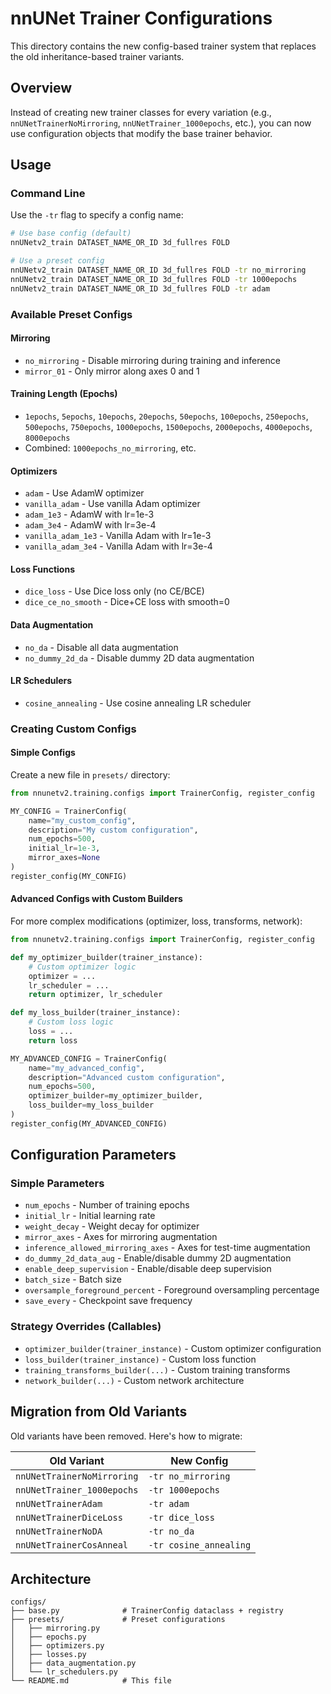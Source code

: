 # nnUNet Trainer Configurations

This directory contains the new config-based trainer system that replaces the old inheritance-based trainer variants.

## Overview

Instead of creating new trainer classes for every variation (e.g., `nnUNetTrainerNoMirroring`, `nnUNetTrainer_1000epochs`, etc.), you can now use configuration objects that modify the base trainer behavior.

## Usage

### Command Line

Use the `-tr` flag to specify a config name:

```bash
# Use base config (default)
nnUNetv2_train DATASET_NAME_OR_ID 3d_fullres FOLD

# Use a preset config
nnUNetv2_train DATASET_NAME_OR_ID 3d_fullres FOLD -tr no_mirroring
nnUNetv2_train DATASET_NAME_OR_ID 3d_fullres FOLD -tr 1000epochs
nnUNetv2_train DATASET_NAME_OR_ID 3d_fullres FOLD -tr adam
```

### Available Preset Configs

#### Mirroring
- `no_mirroring` - Disable mirroring during training and inference
- `mirror_01` - Only mirror along axes 0 and 1

#### Training Length (Epochs)
- `1epochs`, `5epochs`, `10epochs`, `20epochs`, `50epochs`, `100epochs`, `250epochs`, `500epochs`, `750epochs`, `1000epochs`, `1500epochs`, `2000epochs`, `4000epochs`, `8000epochs`
- Combined: `1000epochs_no_mirroring`, etc.

#### Optimizers
- `adam` - Use AdamW optimizer
- `vanilla_adam` - Use vanilla Adam optimizer
- `adam_1e3` - AdamW with lr=1e-3
- `adam_3e4` - AdamW with lr=3e-4
- `vanilla_adam_1e3` - Vanilla Adam with lr=1e-3
- `vanilla_adam_3e4` - Vanilla Adam with lr=3e-4

#### Loss Functions
- `dice_loss` - Use Dice loss only (no CE/BCE)
- `dice_ce_no_smooth` - Dice+CE loss with smooth=0

#### Data Augmentation
- `no_da` - Disable all data augmentation
- `no_dummy_2d_da` - Disable dummy 2D data augmentation

#### LR Schedulers
- `cosine_annealing` - Use cosine annealing LR scheduler

### Creating Custom Configs

#### Simple Configs

Create a new file in `presets/` directory:

```python
from nnunetv2.training.configs import TrainerConfig, register_config

MY_CONFIG = TrainerConfig(
    name="my_custom_config",
    description="My custom configuration",
    num_epochs=500,
    initial_lr=1e-3,
    mirror_axes=None
)
register_config(MY_CONFIG)
```

#### Advanced Configs with Custom Builders

For more complex modifications (optimizer, loss, transforms, network):

```python
from nnunetv2.training.configs import TrainerConfig, register_config

def my_optimizer_builder(trainer_instance):
    # Custom optimizer logic
    optimizer = ...
    lr_scheduler = ...
    return optimizer, lr_scheduler

def my_loss_builder(trainer_instance):
    # Custom loss logic
    loss = ...
    return loss

MY_ADVANCED_CONFIG = TrainerConfig(
    name="my_advanced_config",
    description="Advanced custom configuration",
    num_epochs=500,
    optimizer_builder=my_optimizer_builder,
    loss_builder=my_loss_builder
)
register_config(MY_ADVANCED_CONFIG)
```

## Configuration Parameters

### Simple Parameters
- `num_epochs` - Number of training epochs
- `initial_lr` - Initial learning rate
- `weight_decay` - Weight decay for optimizer
- `mirror_axes` - Axes for mirroring augmentation
- `inference_allowed_mirroring_axes` - Axes for test-time augmentation
- `do_dummy_2d_data_aug` - Enable/disable dummy 2D augmentation
- `enable_deep_supervision` - Enable/disable deep supervision
- `batch_size` - Batch size
- `oversample_foreground_percent` - Foreground oversampling percentage
- `save_every` - Checkpoint save frequency

### Strategy Overrides (Callables)
- `optimizer_builder(trainer_instance)` - Custom optimizer configuration
- `loss_builder(trainer_instance)` - Custom loss function
- `training_transforms_builder(...)` - Custom training transforms
- `network_builder(...)` - Custom network architecture

## Migration from Old Variants

Old variants have been removed. Here's how to migrate:

| Old Variant | New Config |
|------------|------------|
| `nnUNetTrainerNoMirroring` | `-tr no_mirroring` |
| `nnUNetTrainer_1000epochs` | `-tr 1000epochs` |
| `nnUNetTrainerAdam` | `-tr adam` |
| `nnUNetTrainerDiceLoss` | `-tr dice_loss` |
| `nnUNetTrainerNoDA` | `-tr no_da` |
| `nnUNetTrainerCosAnneal` | `-tr cosine_annealing` |

## Architecture

```
configs/
├── base.py              # TrainerConfig dataclass + registry
├── presets/             # Preset configurations
│   ├── mirroring.py
│   ├── epochs.py
│   ├── optimizers.py
│   ├── losses.py
│   ├── data_augmentation.py
│   └── lr_schedulers.py
└── README.md            # This file
```
